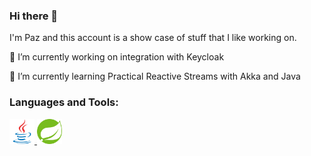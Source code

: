 ### Hi there 👋

I'm Paz and this account is a show case of stuff that I like working on.

🔭 I’m currently working on integration with Keycloak

🌱 I’m currently learning Practical Reactive Streams with Akka and Java

<h3 align="left">Languages and Tools:</h3>
<p align="left">
  <a href="https://www.w3schools.com/java/" target="_blank" rel="noreferrer">
    <img src="https://raw.githubusercontent.com/devicons/devicon/master/icons/java/java-original.svg" alt="Java" width="40" height="40"/>
  </a> 
  <a href="https://www.baeldung.com/spring-tutorial" target="_blank" rel="noreferrer"> 
    <img src="https://raw.githubusercontent.com/devicons/devicon/master/icons/spring/spring-original.svg" alt="Spring" width="40" height="40"/> 
  </a> 
</p>
